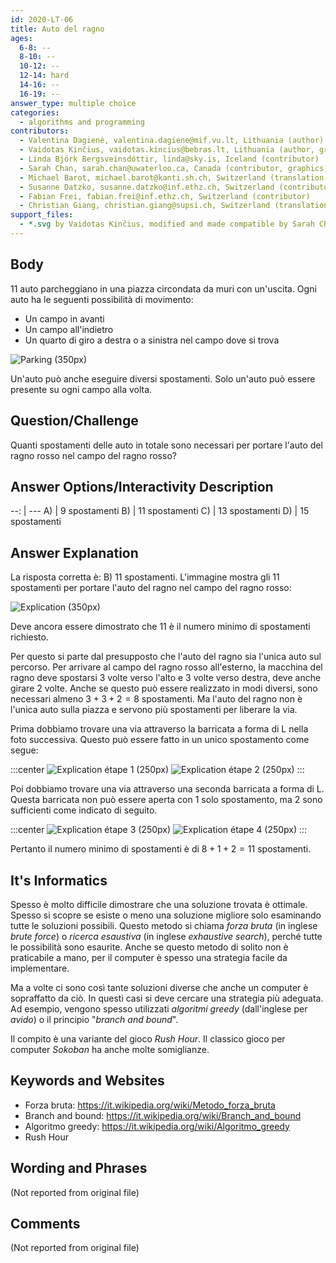 ```yaml
---
id: 2020-LT-06
title: Auto del ragno
ages:
  6-8: --
  8-10: --
  10-12: --
  12-14: hard
  14-16: --
  16-19: --
answer_type: multiple choice
categories:
  - algorithms and programming
contributors:
  - Valentina Dagienė, valentina.dagiene@mif.vu.lt, Lithuania (author)
  - Vaidotas Kinčius, vaidotas.kincius@bebras.lt, Lithuania (author, graphics)
  - Linda Björk Bergsveinsdóttir, linda@sky.is, Iceland (contributor)
  - Sarah Chan, sarah.chan@uwaterloo.ca, Canada (contributor, graphics)
  - Michael Barot, michael.barot@kanti.sh.ch, Switzerland (translation from English into German)
  - Susanne Datzko, susanne.datzko@inf.ethz.ch, Switzerland (contributor, graphics)
  - Fabian Frei, fabian.frei@inf.ethz.ch, Switzerland (contributor)
  - Christian Giang, christian.giang@supsi.ch, Switzerland (translation from German into Italian)
support_files:
  - *.svg by Vaidotas Kinčius, modified and made compatible by Sarah Chan and Susanne Datzko
---
```



## Body

11 auto parcheggiano in una piazza circondata da muri con un'uscita. Ogni auto ha le seguenti possibilità di movimento:
 - Un campo in avanti
 - Un campo all'indietro
 - Un quarto di giro a destra o a sinistra nel campo dove si trova

![](graphics/2020-LT-06_taskbody-compatible.svg "Parking (350px)")

Un'auto può anche eseguire diversi spostamenti. Solo un'auto può essere presente su ogni campo alla volta. 


## Question/Challenge

Quanti spostamenti delle auto in totale sono necessari per portare l'auto del ragno rosso nel campo del ragno rosso?


## Answer Options/Interactivity Description

--: | ---
 A) | 9 spostamenti
 B) | 11 spostamenti 
 C) | 13 spostamenti 
 D) | 15 spostamenti 


## Answer Explanation

La risposta corretta è: B) 11 spostamenti.
L'immagine mostra gli 11 spostamenti per portare l'auto del ragno nel campo del ragno rosso: 

![](graphics/2020-LT-06_explanation1-compatible.svg "Explication (350px)")

Deve ancora essere dimostrato che 11 è il numero minimo di spostamenti richiesto.

Per questo si parte dal presupposto che l'auto del ragno sia l'unica auto sul percorso. Per arrivare al campo del ragno rosso all'esterno, la macchina del ragno deve spostarsi 3 volte verso l'alto e 3 volte verso destra, deve anche girare 2 volte. Anche se questo può essere realizzato in modi diversi, sono necessari almeno $3 + 3 + 2 = 8$ spostamenti. Ma l'auto del ragno non è l'unica auto sulla piazza e servono più spostamenti per liberare la via.

Prima dobbiamo trovare una via attraverso la barricata a forma di L nella foto successiva. Questo può essere fatto in un unico spostamento come segue: 

:::center
![](graphics/2020-LT-06_explanation2-compatible.svg "Explication étape 1 (250px)")
![](graphics/2020-LT-06_explanation3-compatible.svg "Explication étape 2 (250px)")
:::

Poi dobbiamo trovare una via attraverso una seconda barricata a forma di L. Questa barricata non può essere aperta con 1 solo spostamento, ma 2 sono sufficienti come indicato di seguito. 

:::center
![](graphics/2020-LT-06_explanation4-compatible.svg "Explication étape 3 (250px)")
![](graphics/2020-LT-06_explanation5-compatible.svg "Explication étape 4 (250px)")
:::

Pertanto il numero minimo di spostamenti è di $8 + 1 + 2 = 11$ spostamenti. 


## It's Informatics

Spesso è molto difficile dimostrare che una soluzione trovata è ottimale. Spesso si scopre se esiste o meno una soluzione migliore solo esaminando tutte le soluzioni possibili. Questo metodo si chiama _forza bruta_ (in inglese _brute force_) o _ricerca esaustiva_ (in inglese _exhaustive search_), perché tutte le possibilità sono esaurite. Anche se questo metodo di solito non è praticabile a mano, per il computer è spesso una strategia facile da implementare.

Ma a volte ci sono così tante soluzioni diverse che anche un computer è sopraffatto da ciò. In questi casi si deve cercare una strategia più adeguata. Ad esempio, vengono spesso utilizzati _algoritmi greedy_ (dall'inglese per _avido_) o il principio "_branch and bound_".

Il compito è una variante del gioco _Rush Hour_. Il classico gioco per computer _Sokoban_ ha anche molte somiglianze.


## Keywords and Websites

 - Forza bruta: https://it.wikipedia.org/wiki/Metodo_forza_bruta 
 - Branch and bound: https://it.wikipedia.org/wiki/Branch_and_bound 
 - Algoritmo greedy: https://it.wikipedia.org/wiki/Algoritmo_greedy 
 - Rush Hour


## Wording and Phrases

(Not reported from original file)


## Comments

(Not reported from original file)

